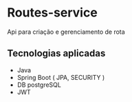 # Routes-service
Api para criação e gerenciamento de rota 
## Tecnologias aplicadas
- Java
- Spring Boot ( JPA, SECURITY )
- DB postgreSQL
- JWT 

